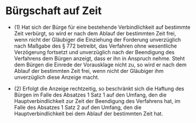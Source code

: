 # Bürgschaft auf Zeit

- (1) Hat sich der Bürge für eine bestehende Verbindlichkeit auf bestimmte Zeit verbürgt, so wird er nach dem Ablauf der bestimmten Zeit frei, wenn nicht der Gläubiger die Einziehung der Forderung unverzüglich nach Maßgabe des § 772 betreibt, das Verfahren ohne wesentliche Verzögerung fortsetzt und unverzüglich nach der Beendigung des Verfahrens dem Bürgen anzeigt, dass er ihn in Anspruch nehme. Steht dem Bürgen die Einrede der Vorausklage nicht zu, so wird er nach dem Ablauf der bestimmten Zeit frei, wenn nicht der Gläubiger ihm unverzüglich diese Anzeige macht.

- (2) Erfolgt die Anzeige rechtzeitig, so beschränkt sich die Haftung des Bürgen im Falle des Absatzes 1 Satz 1 auf den Umfang, den die Hauptverbindlichkeit zur Zeit der Beendigung des Verfahrens hat, im Falle des Absatzes 1 Satz 2 auf den Umfang, den die Hauptverbindlichkeit bei dem Ablauf der bestimmten Zeit hat.

